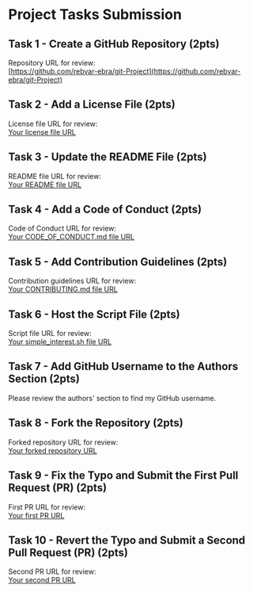 # Project Tasks Submission

## Task 1 - Create a GitHub Repository (2pts)
Repository URL for review:  
[https://github.com/rebvar-ebra/git-Project](https://github.com/rebvar-ebra/git-Project)

## Task 2 - Add a License File (2pts)
License file URL for review:  
[Your license file URL](https://example.com)

## Task 3 - Update the README File (2pts)
README file URL for review:  
[Your README file URL](https://example.com)

## Task 4 - Add a Code of Conduct (2pts)
Code of Conduct URL for review:  
[Your CODE_OF_CONDUCT.md file URL](https://example.com)

## Task 5 - Add Contribution Guidelines (2pts)
Contribution guidelines URL for review:  
[Your CONTRIBUTING.md file URL](https://example.com)

## Task 6 - Host the Script File (2pts)
Script file URL for review:  
[Your simple_interest.sh file URL](https://example.com)

## Task 7 - Add GitHub Username to the Authors Section (2pts)
Please review the authors' section to find my GitHub username.

## Task 8 - Fork the Repository (2pts)
Forked repository URL for review:  
[Your forked repository URL](https://example.com)

## Task 9 - Fix the Typo and Submit the First Pull Request (PR) (2pts)
First PR URL for review:  
[Your first PR URL](https://example.com)

## Task 10 - Revert the Typo and Submit a Second Pull Request (PR) (2pts)
Second PR URL for review:  
[Your second PR URL](https://example.com)

